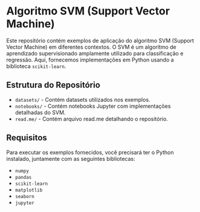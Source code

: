 # Algoritmo SVM (Support Vector Machine)

Este repositório contém exemplos de aplicação do algoritmo SVM (Support Vector Machine) em diferentes contextos. O SVM é um algoritmo de aprendizado supervisionado amplamente utilizado para classificação e regressão. Aqui, fornecemos implementações em Python usando a biblioteca `scikit-learn`.

## Estrutura do Repositório

- `datasets/` - Contém datasets utilizados nos exemplos.
- `notebooks/` - Contém notebooks Jupyter com implementações detalhadas do SVM.
- `read.me/` - Contém arquivo read.me detalhando o repositório.

## Requisitos

Para executar os exemplos fornecidos, você precisará ter o Python instalado, juntamente com as seguintes bibliotecas:

- `numpy`
- `pandas`
- `scikit-learn`
- `matplotlib`
- `seaborn`
- `jupyter`
  
